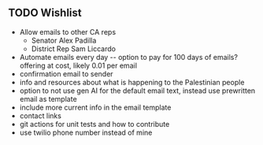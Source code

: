 ## TODO Wishlist
- Allow emails to other CA reps
  - Senator Alex Padilla
  - District Rep Sam Liccardo
- Automate emails every day -- option to pay for 100 days of emails? offering at cost, likely 0.01 per email
- confirmation email to sender
- info and resources about what is happening to the Palestinian people
- option to not use gen AI for the default email text, instead use prewritten email as template
- include more current info in the email template
- contact links
- git actions for unit tests and how to contribute
- use twilio phone number instead of mine